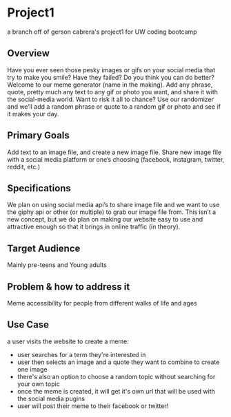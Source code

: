 # Project1
a branch off of gerson cabrera's project1 for UW coding bootcamp
## Overview
Have you ever seen those pesky images or gifs on your social media that try to make you smile? Have they failed? Do you think you can do better? Welcome to our meme generator (name in the making). Add any phrase, quote, pretty much any text  to any gif or photo you want, and share it with the social-media world. Want to risk it all to chance? Use our randomizer and we’ll add a random phrase or quote to a random gif or photo and see if it makes your day. 

## Primary Goals
Add text to an image file, and create a new image file.
Share new image file with a social media platform or one’s choosing (facebook, instagram, twitter, reddit, etc.)
## Specifications
We plan on using social media api’s to share image file and we want to use the giphy api or other (or multiple) to grab our image file from. This isn’t a new concept, but we do plan on making our website easy to use and attractive enough so that it brings in online traffic (in theory). 

## Target Audience
Mainly pre-teens and Young adults 
## Problem & how to address it 
Meme accessibility for people from different walks of life and ages

## Use Case
a user visits the website to create a meme:
- user searches for a term they're interested in
- user then selects an image and a quote they want to combine to create one image
- there's also an option to choose a random topic without searching for your own topic
- once the meme is created, it will get it's own url that will be used with the social media pugins
- user will post their meme to their facebook or twitter!


